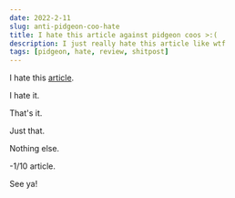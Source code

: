 ```yaml
---
date: 2022-2-11
slug: anti-pidgeon-coo-hate
title: I hate this article against pidgeon coos >:(
description: I just really hate this article like wtf
tags: [pidgeon, hate, review, shitpost]
---
```


I hate this [article](https://www.gotpigeonsaz.com/blog/pigeon-cooing-is-more-than-just-annoying/).

I hate it.

That's it.

Just that.

Nothing else.

-1/10 article.

See ya!
